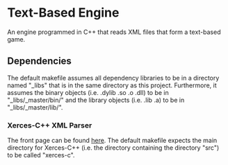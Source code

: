 # Text-Based Engine
An engine programmed in C++ that reads XML files that form a text-based game.

## Dependencies
The default makefile assumes all dependency libraries to be in a directory named "_libs" that is in the same directory as this project.
Furthermore, it assumes the binary objects (i.e. .dylib .so .o .dll) to be in "_libs/_master/bin/" and the library objects (i.e. .lib .a) to be in "_libs/_master/lib/".


### Xerces-C++ XML Parser
The front page can be found [here](https://xerces.apache.org/xerces-c/ "Xerces-C++ front page").
The default makefile expects the main directory for Xerces-C++ (i.e. the directory containing the directory "src") to be called "xerces-c".